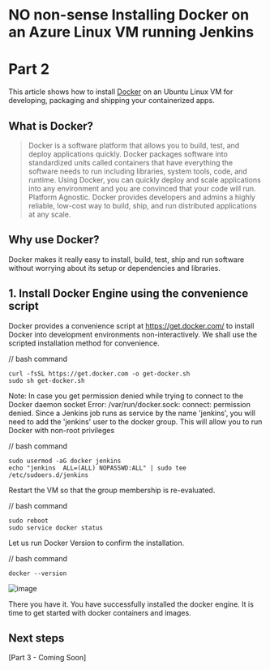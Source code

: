 # NO non-sense Installing Docker on an Azure Linux VM running Jenkins

# Part 2

This article shows how to install [Docker](https://docs.docker.com/engine/install/ubuntu) on an Ubuntu Linux VM for developing, packaging and shipping your containerized apps.

## What is Docker?

> Docker is a software platform that allows you to build, test, and deploy applications quickly. 
> Docker packages software into standardized units called containers that have everything the software needs to run including libraries, system tools, code, and runtime. 
> Using Docker, you can quickly deploy and scale applications into any environment and you are convinced that your code will run. Platform Agnostic.
> Docker provides developers and admins a highly reliable, low-cost way to build, ship, and run distributed applications at any scale.

## Why use Docker?

Docker makes it really easy to install, build, test, ship and run software without worrying about its setup or dependencies and libraries.

## 1. Install Docker Engine using the convenience script

Docker provides a convenience script at https://get.docker.com/ to install Docker into development environments non-interactively. 
We shall use the scripted installation method for convenience.

// bash command

    curl -fsSL https://get.docker.com -o get-docker.sh
    sudo sh get-docker.sh

Note: In case you get permission denied while trying to connect to the Docker daemon socket Error: /var/run/docker.sock: connect: permission denied. Since a Jenkins job runs as service by the name 'jenkins', you will need to add the 'jenkins' user to the docker group. This will allow you to run Docker with non-root privileges

// bash command

    sudo usermod -aG docker jenkins
    echo "jenkins  ALL=(ALL) NOPASSWD:ALL" | sudo tee /etc/sudoers.d/jenkins

Restart the VM so that the group membership is re-evaluated.

// bash command

    sudo reboot
    sudo service docker status

Let us run Docker Version to confirm the installation.

// bash command

    docker --version

![image](https://github.com/mfkhan267/my_jenkins_app/assets/77663612/31060bec-20e2-4e81-b6db-8f4408b74653)

There you have it. You have successfully installed the docker engine. It is time to get started with docker containers and images.

## Next steps

[Part 3 - Coming Soon]

